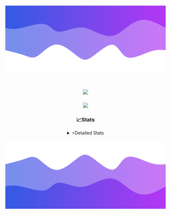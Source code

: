 ![Header](./header.png)
<div align="center">

<h1 align="center">
  <a href="https://git.io/typing-svg">
    <img src="https://readme-typing-svg.herokuapp.com/?lines=Hello,+There!+%F0%9F%91%8B;This+is+chicho.;Owner+on+Ocean;&center=true&size=25">
  </a>
</h1>
  
<p align="center">
  <img src="https://lanyard.cnrad.dev/api/852683595378196480" />
</p>

### 📈Stats
<details>
    <summary> ⚡Detailed Stats</summary>
    <br/>

<!--START_SECTION:waka-->
![Code Time](http://img.shields.io/badge/Code%20Time-1%2C153%20hrs%208%20mins-blue)

![Profile Views](http://img.shields.io/badge/Profile%20Views-2-blue)

**🐱 My GitHub Data** 

> 📦 256.4 kB Used in GitHub's Storage 
 > 
> 🏆 0 Contributions in the Year 2025
 > 
> 🚫 Not Opted to Hire
 > 
> 📜 15 Public Repositories 
 > 
> 🔑 13 Private Repositories 
 > 
**I'm a Night 🦉** 

```text
🌞 Morning                27 commits          █░░░░░░░░░░░░░░░░░░░░░░░░   04.78 % 
🌆 Daytime                76 commits          ███░░░░░░░░░░░░░░░░░░░░░░   13.45 % 
🌃 Evening                248 commits         ███████████░░░░░░░░░░░░░░   43.89 % 
🌙 Night                  214 commits         █████████░░░░░░░░░░░░░░░░   37.88 % 
```
📅 **I'm Most Productive on Friday** 

```text
Monday                   29 commits          █░░░░░░░░░░░░░░░░░░░░░░░░   05.13 % 
Tuesday                  120 commits         █████░░░░░░░░░░░░░░░░░░░░   21.24 % 
Wednesday                87 commits          ████░░░░░░░░░░░░░░░░░░░░░   15.40 % 
Thursday                 81 commits          ████░░░░░░░░░░░░░░░░░░░░░   14.34 % 
Friday                   131 commits         ██████░░░░░░░░░░░░░░░░░░░   23.19 % 
Saturday                 64 commits          ███░░░░░░░░░░░░░░░░░░░░░░   11.33 % 
Sunday                   53 commits          ██░░░░░░░░░░░░░░░░░░░░░░░   09.38 % 
```


📊 **This Week I Spent My Time On** 

```text
🕑︎ Time Zone: America/Argentina/Buenos_Aires

💬 Programming Languages: 
TypeScript               9 hrs 44 mins       █████████████████████░░░░   83.51 % 
HTML                     1 hr 12 mins        ███░░░░░░░░░░░░░░░░░░░░░░   10.39 % 
JSON                     20 mins             █░░░░░░░░░░░░░░░░░░░░░░░░   02.89 % 
CSS                      13 mins             ░░░░░░░░░░░░░░░░░░░░░░░░░   01.93 % 
Other                    3 mins              ░░░░░░░░░░░░░░░░░░░░░░░░░   00.57 % 

🔥 Editors: 
Cursor                   11 hrs 39 mins      █████████████████████████   100.00 % 

🐱‍💻 Projects: 
ocean-backend            8 hrs               █████████████████░░░░░░░░   68.75 % 
front-electro-patagonia-f1 hr 58 mins        ████░░░░░░░░░░░░░░░░░░░░░   16.88 % 
front-electro-patagonia  1 hr 40 mins        ████░░░░░░░░░░░░░░░░░░░░░   14.37 % 

💻 Operating System: 
Windows                  11 hrs 39 mins      █████████████████████████   100.00 % 
```

**I Mostly Code in JavaScript** 

```text
HTML                     7 repos             █████░░░░░░░░░░░░░░░░░░░░   18.92 % 
TypeScript               4 repos             ███░░░░░░░░░░░░░░░░░░░░░░   10.81 % 
Astro                    2 repos             █░░░░░░░░░░░░░░░░░░░░░░░░   05.41 % 
C                        1 repo              █░░░░░░░░░░░░░░░░░░░░░░░░   02.70 % 
SCSS                     1 repo              █░░░░░░░░░░░░░░░░░░░░░░░░   02.70 % 
```




 Last Updated on 27/03/2025 23:16:45 UTC
<!--END_SECTION:waka-->
</details>

![Footer](./footer.png)
